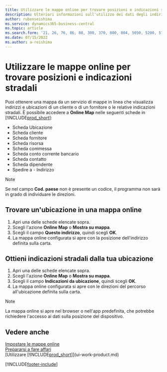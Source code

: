```yaml
---
title: Utilizzare le mappe online per trovare posizioni e indicazioni stradali
description: Ulteriori informazioni sull'utilizzo dei dati degli indirizzi in Business Central per ottenere una mappa online con le indicazioni stradali.
author: rubenseishima
ms.service: dynamics365-business-central
ms.topic: article
ms.search.form: '21, 26, 76, 86, 88, 300, 370, 800, 804, 5050, 5200, 5703'
ms.date: 07/15/2022
ms.author: a-reishima
---
```

# <a name="use-online-maps-to-find-locations-and-directions"></a>Utilizzare le mappe online per trovare posizioni e indicazioni stradali

Puoi ottenere una mappa da un servizio di mappe in linea che visualizza indirizzi e ubicazioni di un cliente o di un fornitore o le relative indicazioni stradali. È possibile accedere a **Online Map** nelle seguenti schede in [!INCLUDE[prod_short](includes/prod_short.md)]:

* Scheda Ubicazione
* Scheda cliente
* Scheda fornitore
* Scheda risorsa
* Scheda commessa
* Scheda conto corrente bancario
* Scheda contatto
* Scheda dipendente
* Spedire a - Indirizzo

> [!NOTE]
> Se nel campo **Cod. paese** non è presente un codice, il programma non sarà in grado di individuare le direzioni.

## <a name="find-a-location-in-an-online-map"></a>Trovare un'ubicazione in una mappa online

1. Apri una delle schede elencate sopra.
2. Scegli l'azione **Online Map** o **Mostra su mappa**.
3. Scegli il campo **Questo indirizzo**, quindi scegli **OK**.
4. La mappa online configurata si apre con la posizione dell'indirizzo definita sulla carta.

## <a name="get-route-directions-from-your-location"></a>Ottieni indicazioni stradali dalla tua ubicazione

1. Apri una delle schede elencate sopra.
2. Scegli l'azione **Online Map** o **Mostra su mappa**.
3. Scegli il campo **Indicazioni da ubicazione**, quindi scegli **OK**.
4. La mappa online configurata si apre con le direzioni del percorso all'ubicazione definita sulla carta.

> [!NOTE]
> La mappa online si apre nel browser o nell'app predefinita, che potrebbe richiedere l'accesso ai dati sulla posizione del dispositivo.

## <a name="see-also"></a>Vedere anche

[Impostare le mappe online](across-online-maps-setup.md)  
[Prepararsi a fare affari](ui-get-ready-business.md)  
[Utilizzare [!INCLUDE[prod_short](includes/prod_short.md)]](ui-work-product.md)  

[!INCLUDE[footer-include](includes/footer-banner.md)]
